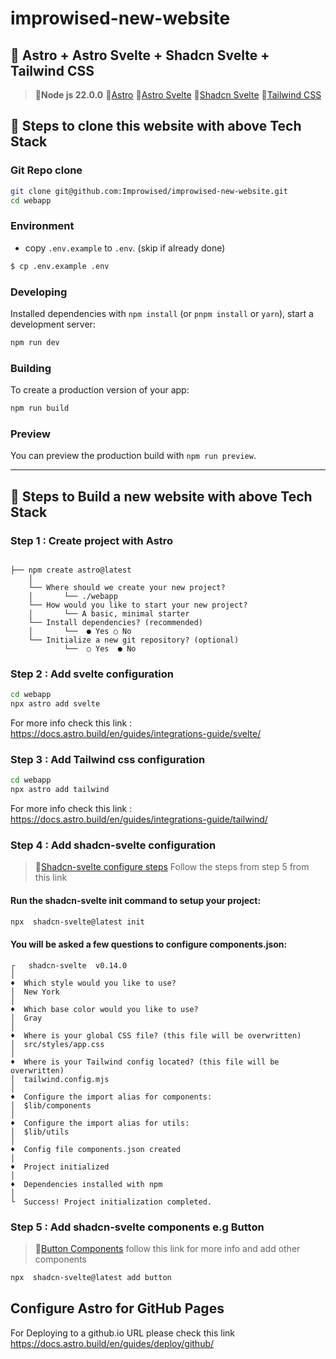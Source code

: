 # improwised-new-website

## 🔮 Astro + Astro Svelte + Shadcn Svelte + Tailwind CSS

> 🔹**Node js 22.0.0**
> 🔹[Astro](https://astro.build/)
> 🔹[Astro Svelte](https://docs.astro.build/en/guides/integrations-guide/svelte/)
> 🔹[Shadcn Svelte](https://www.shadcn-svelte.com/docs/installation/astro)
> 🔹[Tailwind CSS](https://docs.astro.build/en/guides/integrations-guide/tailwind/)


## 🚀 Steps to clone this website with above Tech Stack

### Git Repo clone


```bash
git clone git@github.com:Improwised/improwised-new-website.git
cd webapp
```

### Environment

* copy `.env.example` to `.env`. (skip if already done)


```bash
$ cp .env.example .env
```

### Developing
Installed dependencies with `npm install` (or `pnpm install` or `yarn`), start a development server:

```bash
npm run dev
```

### Building

To create a production version of your app:

```sh
npm run build
```

### Preview

You can preview the production build with `npm run preview`.


----------------------------------------------------------------




## 🚀 Steps to Build a new website with above Tech Stack

### Step 1 : Create project with Astro

```text

├── npm create astro@latest
    │
    └── Where should we create your new project?
    │       └── ./webapp
    └── How would you like to start your new project?
    │       └── A basic, minimal starter
    └── Install dependencies? (recommended)
    │       └──  ● Yes ○ No
    └── Initialize a new git repository? (optional)
		    └──  ○ Yes  ● No

```

### Step 2 : Add svelte configuration


```bash
cd webapp
npx astro add svelte
```
For more info check this link : https://docs.astro.build/en/guides/integrations-guide/svelte/


### Step 3 : Add Tailwind css configuration


```bash
cd webapp
npx astro add tailwind
```
For more info check this link : https://docs.astro.build/en/guides/integrations-guide/tailwind/


### Step 4 : Add shadcn-svelte configuration

> 🔹[Shadcn-svelte configure steps](https://www.shadcn-svelte.com/docs/installation/astro) Follow the steps from step 5 from this link


#### Run the shadcn-svelte init command to setup your project:
```bash
npx  shadcn-svelte@latest init
```
#### You will be asked a few questions to configure components.json:

```text
┌   shadcn-svelte  v0.14.0
│
♦️  Which style would you like to use?
│  New York
│
♦️  Which base color would you like to use?
│  Gray
│
♦️  Where is your global CSS file? (this file will be overwritten)
│  src/styles/app.css
│
♦️  Where is your Tailwind config located? (this file will be overwritten)
│  tailwind.config.mjs
│
♦️  Configure the import alias for components:
│  $lib/components
│
♦️  Configure the import alias for utils:
│  $lib/utils
│
♦️  Config file components.json created
│
♦️  Project initialized
│
♦️  Dependencies installed with npm
│
└  Success! Project initialization completed.
```

### Step 5 : Add shadcn-svelte components e.g Button
> 🔹[Button Components](https://www.shadcn-svelte.com/docs/components/button) follow this link for more info and add other components
```bash
npx  shadcn-svelte@latest add button
```


## Configure Astro for GitHub Pages
   For Deploying to a github.io URL please check this link
   https://docs.astro.build/en/guides/deploy/github/



